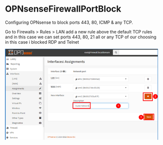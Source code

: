 # OPNsenseFirewallPortBlock
Configuring OPNsense to block ports 443, 80, ICMP &amp; any TCP.

Go to Firewalls > Rules > LAN add a new rule above the default TCP rules and in this case we can set ports 443, 80, 21 all or any TCP of our choosing in this case i blocked RDP and Telnet

![Screenshot](https://github.com/jasnnh/MultiLanNetworkOPNsense/blob/main/image6.png)

